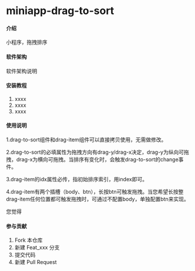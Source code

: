 # miniapp-drag-to-sort

#### 介绍
小程序，拖拽排序

#### 软件架构
软件架构说明


#### 安装教程

1.  xxxx
2.  xxxx
3.  xxxx

#### 使用说明

1.drag-to-sort组件和drag-item组件可以直接拷贝使用，无需做修改。

2.drag-to-sort的必填属性为拖拽方向有drag-y/drag-x决定，drag-y为纵向可拖拽，drag-x为横向可拖拽。当排序有变化时，会触发drag-to-sort的change事件。

3.drag-item的idx属性必传，指初始排序索引，用index即可。

4.drag-item有两个插槽（body、btn），长按btn可触发拖拽。当您希望长按整drag-item任何位置都可触发拖拽时，可通过不配置body，单独配置btn来实现。

您觉得

#### 参与贡献

1.  Fork 本仓库
2.  新建 Feat_xxx 分支
3.  提交代码
4.  新建 Pull Request
